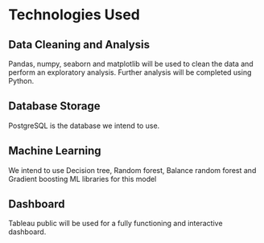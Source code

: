 # Technologies Used
## Data Cleaning and Analysis
Pandas, numpy, seaborn and matplotlib will be used to clean the data and perform an exploratory analysis. Further analysis will be completed using Python.

## Database Storage
PostgreSQL is the database we intend to use.

## Machine Learning
We intend to use Decision tree, Random forest, Balance random forest and Gradient boosting ML libraries for this model

## Dashboard
Tableau public will be used for a fully functioning and interactive dashboard.
